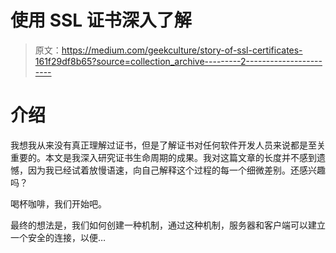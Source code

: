 # 使用 SSL 证书深入了解

> 原文：<https://medium.com/geekculture/story-of-ssl-certificates-161f29df8b65?source=collection_archive---------2----------------------->

# 介绍

我想我从来没有真正理解过证书，但是了解证书对任何软件开发人员来说都是至关重要的。本文是我深入研究证书生命周期的成果。我对这篇文章的长度并不感到遗憾，因为我已经试着放慢语速，向自己解释这个过程的每一个细微差别。还感兴趣吗？

喝杯咖啡，我们开始吧。

最终的想法是，我们如何创建一种机制，通过这种机制，服务器和客户端可以建立一个安全的连接，以便…